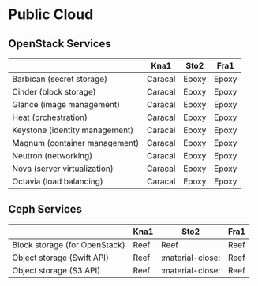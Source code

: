 # Public Cloud

## OpenStack Services

|                                | Kna1    | Sto2  | Fra1  |
| ------------------------------ | ------- | ----- | ----- |
| Barbican (secret storage)      | Caracal | Epoxy | Epoxy |
| Cinder (block storage)         | Caracal | Epoxy | Epoxy |
| Glance (image management)      | Caracal | Epoxy | Epoxy |
| Heat (orchestration)           | Caracal | Epoxy | Epoxy |
| Keystone (identity management) | Caracal | Epoxy | Epoxy |
| Magnum (container management)  | Caracal | Epoxy | Epoxy |
| Neutron (networking)           | Caracal | Epoxy | Epoxy |
| Nova (server virtualization)   | Caracal | Epoxy | Epoxy |
| Octavia (load balancing)       | Caracal | Epoxy | Epoxy |


## Ceph Services

|                               | Kna1   | Sto2             | Fra1  |
| --------------------------    | ------ | ------           | ----- |
| Block storage (for OpenStack) | Reef   | Reef             | Reef  |
| Object storage (Swift API)    | Reef   | :material-close: | Reef  |
| Object storage (S3 API)       | Reef   | :material-close: | Reef  |
